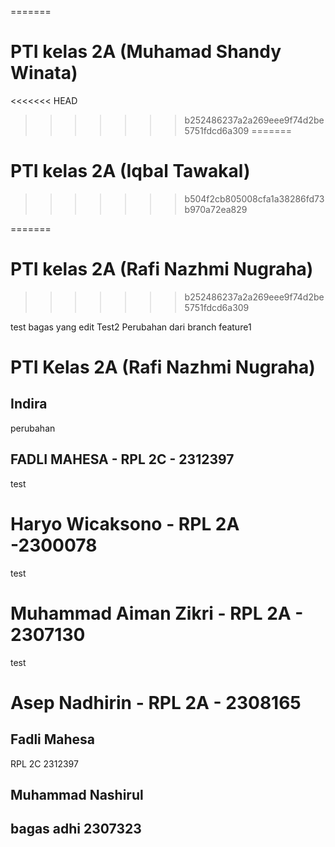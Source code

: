 =======
# PTI kelas 2A (Muhamad Shandy Winata)
<<<<<<< HEAD
>>>>>>> b252486237a2a269eee9f74d2be5751fdcd6a309
=======
# PTI kelas 2A (Iqbal Tawakal)
>>>>>>> b504f2cb805008cfa1a38286fd73b970a72ea829

=======
# PTI kelas 2A (Rafi Nazhmi Nugraha)
>>>>>>> b252486237a2a269eee9f74d2be5751fdcd6a309

test  bagas yang edit 
Test2
Perubahan dari branch feature1

# PTI Kelas 2A (Rafi Nazhmi Nugraha)

## Indira
perubahan

## FADLI MAHESA - RPL 2C - 2312397
test

# Haryo Wicaksono - RPL 2A -2300078
test

# Muhammad Aiman Zikri - RPL 2A - 2307130
test

# Asep Nadhirin - RPL 2A - 2308165

## Fadli Mahesa
RPL 2C
2312397

## Muhammad Nashirul 
## bagas adhi 2307323
